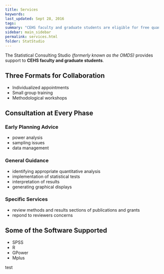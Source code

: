 ```yaml
---
title: Services
keywords: 
last_updated: Sept 28, 2016
tags: 
summary: "CEHS faculty and graduate students are eligible for free quanitiative and methodological assistance"
sidebar: main_sidebar
permalink: services.html
folder: StatStudio
---
```


The Statistical Consulting Studio *(formerly known as the OMDS)* provides support to **CEHS faculty and graduate students**.

## Three Formats for Collaboration  

* Individualized appointments    
* Small group training    
* Methodological workshops     


## Consultation at Every Phase

### Early Planning Advice

* power analysis 
* sampling issues
* data management  

### General Guidance

* identifying appropriate quantitative analysis 
* implementation of statistical tests 
* interpretation of results
* generating graphical displays  

### Specific Services

* review methods and results sections of publications and grants
* repond to reviewers concerns

## Some of the Software Supported

* SPSS 
* R  
* GPower
* Mplus  



test

